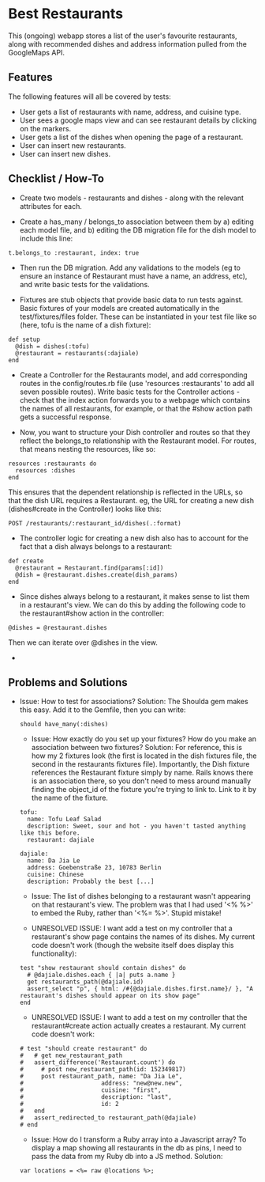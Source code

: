 # Best Restaurants

This (ongoing) webapp stores a list of the user's favourite restaurants, along with recommended dishes and address information pulled from the GoogleMaps API.

## Features

The following features will all be covered by tests:

- User gets a list of restaurants with name, address, and cuisine type.
- User sees a google maps view and can see restaurant details by clicking on the markers.
- User gets a list of the dishes when opening the page of a restaurant.
- User can insert new restaurants.
- User can insert new dishes.

## Checklist / How-To

- Create two models - restaurants and dishes - along with the relevant attributes for each.

- Create a has_many / belongs_to association between them by a) editing each model file, and b) editing the DB migration file for the dish model to include this line:
```
t.belongs_to :restaurant, index: true
```

- Then run the DB migration. Add any validations to the models (eg to ensure an instance of Restaurant must have a name, an address, etc), and write basic tests for the validations.

- Fixtures are stub objects that provide basic data to run tests against. Basic fixtures of your models are created automatically in the test/fixtures/files folder. These can be instantiated in your test file like so (here, tofu is the name of a dish fixture):
```
def setup
  @dish = dishes(:tofu)
  @restaurant = restaurants(:dajiale)
end
```  

- Create a Controller for the Restaurants model, and add corresponding routes in the config/routes.rb file (use 'resources :restaurants' to add all seven possible routes). Write basic tests for the Controller actions - check that the index action forwards you to a webpage which contains the names of all restaurants, for example, or that the #show action path gets a successful response.

- Now, you want to structure your Dish controller and routes so that they reflect the belongs_to relationship with the Restaurant model. For routes, that means nesting the resources, like so:
```
resources :restaurants do
  resources :dishes
end
```
This ensures that the dependent relationship is reflected in the URLs, so that the dish URL requires a Restaurant. eg, the URL for creating a new dish (dishes#create in the Controller) looks like this:
```
POST /restaurants/:restaurant_id/dishes(.:format)
```

- The controller logic for creating a new dish also has to account for the fact that a dish always belongs to a restaurant:
```
def create
  @restaurant = Restaurant.find(params[:id])
  @dish = @restaurant.dishes.create(dish_params)
end
```

- Since dishes always belong to a restaurant, it makes sense to list them in a restaurant's view. We can do this by adding the following code to the restaurant#show action in the controller:

```
@dishes = @restaurant.dishes
```

Then we can iterate over @dishes in the view.

-

## Problems and Solutions

- Issue: How to test for associations?
  Solution: The Shoulda gem makes this easy. Add it to the Gemfile, then you can write:
  ```
  should have_many(:dishes)
  ```

  - Issue: How exactly do you set up your fixtures? How do you make an association between two fixtures?
  Solution: For reference, this is how my 2 fixtures look (the first is located in the dish fixtures file, the second in the restaurants fixtures file). Importantly, the Dish fixture references the Restaurant fixture simply by name. Rails knows there is an association there, so you don't need to mess around manually finding the object_id of the fixture you're trying to link to. Link to it by the name of the fixture.
  ```
  tofu:
    name: Tofu Leaf Salad
    description: Sweet, sour and hot - you haven't tasted anything like this before.
    restaurant: dajiale

  dajiale:
    name: Da Jia Le
    address: Goebenstraße 23, 10783 Berlin
    cuisine: Chinese
    description: Probably the best [...]
  ```

  - Issue: The list of dishes belonging to a restaurant wasn't appearing on that restaurant's view. The problem was that I had used '<% %>' to embed the Ruby, rather than '<%= %>'. Stupid mistake!

  - UNRESOLVED ISSUE: I want add a test on my controller that a restaurant's show page contains the names of its dishes. My current code doesn't work (though the website itself does display this functionality):

  ```
  test "show restaurant should contain dishes" do
    # @dajiale.dishes.each { |a| puts a.name }
    get restaurants_path(@dajiale.id)
    assert_select "p", { html: /#{@dajiale.dishes.first.name}/ }, "A restaurant's dishes should appear on its show page"
  end
  ```
  - UNRESOLVED ISSUE: I want to add a test on my controller that the restaurant#create action actually creates a restaurant. My current code doesn't work:

  ```
  # test "should create restaurant" do
  #   # get new_restaurant_path
  #   assert_difference('Restaurant.count') do
  #     # post new_restaurant_path(id: 152349817)
  #     post restaurant_path, name: "Da Jia Le",
  #                      address: "new@new.new",
  #                      cuisine: "first",
  #                      description: "last",
  #                      id: 2
  #   end
  #   assert_redirected_to restaurant_path(@dajiale)
  # end
  ```

  - Issue: How do I transform a Ruby array into a Javascript array? To display a map showing all restaurants in the db as pins, I need to pass the data from my Ruby db into a JS method.
  Solution:
  ```
  var locations = <%= raw @locations %>;
  ```

